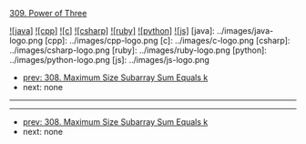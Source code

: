 [309. Power of Three](https://leetcode.com/problems/power-of-three/)

[![java]](../java/309-power-of-three.md)
[![cpp]](../cpp/309-power-of-three.md)
[![c]](../c/309-power-of-three.md)
[![csharp]](../csharp/309-power-of-three.md)
[![ruby]](../ruby/309-power-of-three.md)
[![python]](../python/309-power-of-three.md)
[![js]](../js/309-power-of-three.md)
[java]: ../images/java-logo.png
[cpp]: ../images/cpp-logo.png
[c]: ../images/c-logo.png
[csharp]: ../images/csharp-logo.png
[ruby]: ../images/ruby-logo.png
[python]: ../images/python-logo.png
[js]: ../images/js-logo.png

- [prev: 308. Maximum Size Subarray Sum Equals k](308-maximum-size-subarray-sum-equals-k.md)
- next: none

---


---

- [prev: 308. Maximum Size Subarray Sum Equals k](308-maximum-size-subarray-sum-equals-k.md)
- next: none
